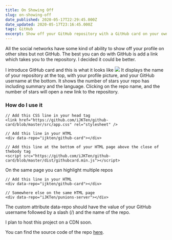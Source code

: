 ```yaml
---
title: On Showing Off
slug: on-showing-off
date_published: 2020-05-17T22:29:45.000Z
date_updated: 2020-05-17T23:16:45.000Z
tags: GitHub
excerpt: Show off your GitHub repository with a GitHub card on your own site.
---
```


All the social networks have some kind of ability to show off your profile on other sites but not GitHub. The best you can do with GitHub is add a link which takes you to the repository. I decided it could be better. 

I introduce GitHub card and this is what it looks like
![](/content/images/2020/05/example-1.png)
It displays the name of your repository at the top, with your profile picture, and your GitHub username at the bottom. It shows the number of stars your repo has including summary and the language. Clicking on the repo name, and the number of stars will open a new link to the repository. 

### How do I use it

    // Add this CSS line in your head tag
    <link href="https://github.com/iJKTen/github-card/blob/master/src/app.css" rel="stylesheet" />
    
    // Add this line in your HTML
    <div data-repo="ijkten/github-card"></div>
    
    // Add this line at the bottom of your HTML page above the close of thebody tag
    <script src="https://github.com/iJKTen/github-card/blob/master/dist/githubcard.min.js"></script>

On the same page you can highlight multiple repos

    // Add this line in your HTML
    <div data-repo="ijkten/github-card"></div>
    
    // Somewhere else on the same HTML page
    <div data-repo="iJKTen/punions-server"></div>

The custom attribute data-repo should have the value of your GitHub username followed by a slash (/) and the name of the repo. 

I plan to host this project on a CDN soon. 

You can find the source code of the repo [here](https://github.com/iJKTen/github-card).
